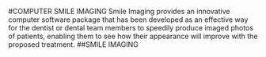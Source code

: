 #COMPUTER SMILE IMAGING
Smile Imaging provides an innovative computer software package that has been developed as an effective way for the dentist or dental team members to speedily produce imaged photos of patients, enabling them to see how their appearance will improve with the proposed treatment.
##SMILE IMAGING
